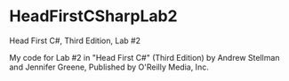 HeadFirstCSharpLab2
===================

Head First C#, Third Edition, Lab #2

My code for Lab #2 in "Head First C#" (Third Edition) by Andrew Stellman and Jennifer Greene, Published by O'Reilly Media, Inc.
